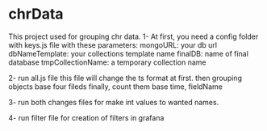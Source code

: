 # chrData
This project used for grouping chr data.
1- At first, you need a config folder with keys.js file with these parameters:
mongoURL: your db url
dbNameTemplate: your collections template name
finalDB: name of final database
tmpCollectionName: a temporary collection name

2- run all.js file
  this file will change the ts format at first.
  then grouping objects base four fileds
  finally, count them base time, fieldName
  
 3- run both changes files for make int values to wanted names.
 
 4- run filter file for creation of filters in grafana
